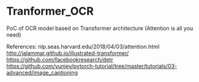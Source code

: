 # Tranformer_OCR
PoC of OCR model based on Transformer architecture (Attention is all you need)

References:
nlp.seas.harvard.edu/2018/04/03/attention.html
http://jalammar.github.io/illustrated-transformer/
https://github.com/facebookresearch/detr
https://github.com/yunjey/pytorch-tutorial/tree/master/tutorials/03-advanced/image_captioning
